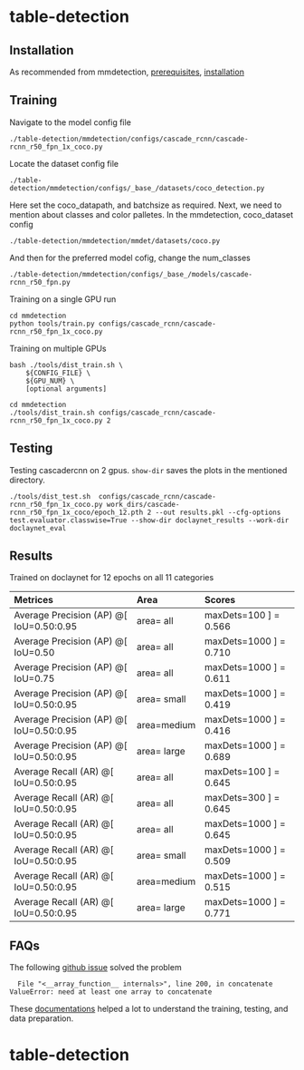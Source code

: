 # table-detection
## Installation 
As recommended from mmdetection, [prerequisites](https://mmdetection.readthedocs.io/en/stable/get_started.html#prerequisites), [installation](https://mmdetection.readthedocs.io/en/stable/get_started.html#installation)

## Training
Navigate to the model config file
```
./table-detection/mmdetection/configs/cascade_rcnn/cascade-rcnn_r50_fpn_1x_coco.py
```
Locate the dataset config file
```
./table-detection/mmdetection/configs/_base_/datasets/coco_detection.py
```
Here set the coco_datapath, and batchsize as required.
Next, we need to mention about classes and color palletes. In the mmdetection, coco_dataset config
```
./table-detection/mmdetection/mmdet/datasets/coco.py
``` 
And then for the preferred model cofig, change the num_classes
```
./table-detection/mmdetection/configs/_base_/models/cascade-rcnn_r50_fpn.py
```

Training on a single GPU run
```
cd mmdetection
python tools/train.py configs/cascade_rcnn/cascade-rcnn_r50_fpn_1x_coco.py
```

Training on multiple GPUs
```
bash ./tools/dist_train.sh \
    ${CONFIG_FILE} \
    ${GPU_NUM} \
    [optional arguments]
```
```
cd mmdetection
./tools/dist_train.sh configs/cascade_rcnn/cascade-rcnn_r50_fpn_1x_coco.py 2 
```

## Testing

Testing cascadercnn on 2 gpus. ```show-dir``` saves the plots in the mentioned directory.
```
./tools/dist_test.sh  configs/cascade_rcnn/cascade-rcnn_r50_fpn_1x_coco.py work_dirs/cascade-rcnn_r50_fpn_1x_coco/epoch_12.pth 2 --out results.pkl --cfg-options test.evaluator.classwise=True --show-dir doclaynet_results --work-dir doclaynet_eval
```


## Results 
Trained on doclaynet for 12 epochs on all 11 categories

| Metrices | Area | Scores |
| :----------- | :----------- | :----------- |
| Average Precision  (AP) @[ IoU=0.50:0.95 | area=   all | maxDets=100 ] = 0.566  |
| Average Precision  (AP) @[ IoU=0.50      | area=   all | maxDets=1000 ] = 0.710 |
| Average Precision  (AP) @[ IoU=0.75      | area=   all | maxDets=1000 ] = 0.611 |
| Average Precision  (AP) @[ IoU=0.50:0.95 | area= small | maxDets=1000 ] = 0.419 |
| Average Precision  (AP) @[ IoU=0.50:0.95 | area=medium | maxDets=1000 ] = 0.416 |
| Average Precision  (AP) @[ IoU=0.50:0.95 | area= large | maxDets=1000 ] = 0.689 |
| Average Recall     (AR) @[ IoU=0.50:0.95 | area=   all | maxDets=100 ] = 0.645  |
| Average Recall     (AR) @[ IoU=0.50:0.95 | area=   all | maxDets=300 ] = 0.645  |
| Average Recall     (AR) @[ IoU=0.50:0.95 | area=   all | maxDets=1000 ] = 0.645 |
| Average Recall     (AR) @[ IoU=0.50:0.95 | area= small | maxDets=1000 ] = 0.509 |
| Average Recall     (AR) @[ IoU=0.50:0.95 | area=medium | maxDets=1000 ] = 0.515 |
| Average Recall     (AR) @[ IoU=0.50:0.95 | area= large | maxDets=1000 ] = 0.771 |

## FAQs
The following [github issue](https://github.com/open-mmlab/mmdetection/issues/9610) solved the problem
```
  File "<__array_function__ internals>", line 200, in concatenate
ValueError: need at least one array to concatenate
``` 
These [documentations](https://mmdetection.readthedocs.io/en/stable/user_guides/index.html) helped a lot to understand the training, testing, and data preparation.

# table-detection
